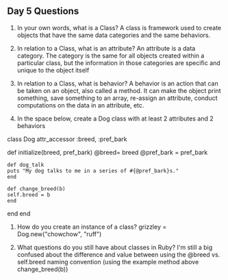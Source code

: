 ## Day 5 Questions

1. In your own words, what is a Class?
A class is framework used to create objects that have the same data categories and the same
behaviors.  

1. In relation to a Class, what is an attribute?
An attribute is a data category.  The category is the same for all objects created within a particular class, but the information in those categories are specific and unique to the object itself

1. In relation to a Class, what is behavior?
A behavior is an action that can be taken on an object, also called a method.  It can make
the object print something, save something to an array, re-assign an attribute, conduct computations on the data in an attribute, etc.

1. In the space below, create a Dog class with at least 2 attributes and 2 behaviors

class Dog
  attr_accessor :breed, :pref_bark

  def initialize(breed, pref_bark)
    @breed= breed
    @pref_bark = pref_bark

    def dog_talk
    puts "My dog talks to me in a series of #{@pref_bark}s."
    end

    def change_breed(b)
    self.breed = b
    end
  end
end

1. How do you create an instance of a class?
grizzley = Dog.new("chowchow", "ruff")


1. What questions do you still have about classes in Ruby?
I'm still a big confused about the difference and value between using the @breed vs. self.breed naming convention (using the example method above change_breed(b))
